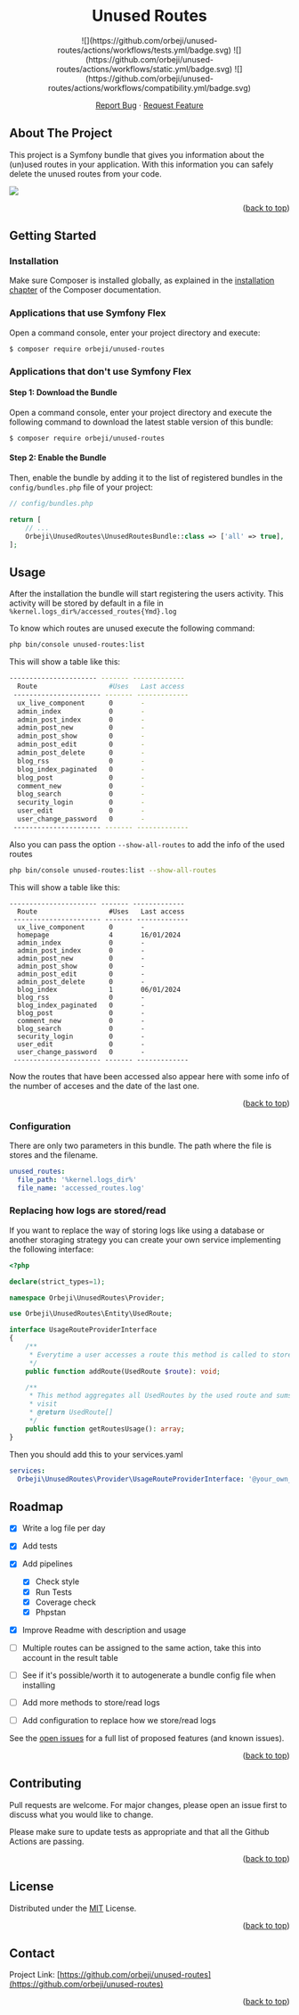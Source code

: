 <a name="readme-top"></a>


<!-- PROJECT LOGO -->
<br />
<div align="center">
<h1 align="center">Unused Routes</h1>
![](https://github.com/orbeji/unused-routes/actions/workflows/tests.yml/badge.svg)
![](https://github.com/orbeji/unused-routes/actions/workflows/static.yml/badge.svg)
![](https://github.com/orbeji/unused-routes/actions/workflows/compatibility.yml/badge.svg)
  <p align="center">
    <a href="https://github.com/orbeji/unused-routes/issues">Report Bug</a>
    ·
    <a href="https://github.com/orbeji/unused-routes/issues">Request Feature</a>
  </p>
</div>




<!-- ABOUT THE PROJECT -->
## About The Project

This project is a Symfony bundle that gives you information about the (un)used routes in your application.
With this information you can safely delete the unused routes from your code.

![](docs/screenshots/list.png)


<p align="right">(<a href="#readme-top">back to top</a>)</p>


<!-- GETTING STARTED -->
## Getting Started

### Installation

Make sure Composer is installed globally, as explained in the
[installation chapter](https://getcomposer.org/doc/00-intro.md)
of the Composer documentation.

### Applications that use Symfony Flex

Open a command console, enter your project directory and execute:

```console
$ composer require orbeji/unused-routes
```

### Applications that don't use Symfony Flex

#### Step 1: Download the Bundle

Open a command console, enter your project directory and execute the
following command to download the latest stable version of this bundle:

```console
$ composer require orbeji/unused-routes
```

#### Step 2: Enable the Bundle

Then, enable the bundle by adding it to the list of registered bundles
in the `config/bundles.php` file of your project:

```php
// config/bundles.php

return [
    // ...
    Orbeji\UnusedRoutes\UnusedRoutesBundle::class => ['all' => true],
];
```


<!-- USAGE EXAMPLES -->
## Usage

After the installation the bundle will start registering the users activity.
This activity will be stored by default in a file in `%kernel.logs_dir%/accessed_routes{Ymd}.log`

To know which routes are unused execute the following command:
```bash
php bin/console unused-routes:list
```
This will show a table like this:
```bash
---------------------- ------- ------------- 
  Route                  #Uses   Last access  
 ---------------------- ------- ------------- 
  ux_live_component      0       -            
  admin_index            0       -            
  admin_post_index       0       -            
  admin_post_new         0       -            
  admin_post_show        0       -            
  admin_post_edit        0       -            
  admin_post_delete      0       -            
  blog_rss               0       -            
  blog_index_paginated   0       -            
  blog_post              0       -            
  comment_new            0       -            
  blog_search            0       -            
  security_login         0       -            
  user_edit              0       -            
  user_change_password   0       -            
 ---------------------- ------- -------------
 ```

Also you can pass the option `--show-all-routes` to add the info of the used routes
```bash
php bin/console unused-routes:list --show-all-routes
```
This will show a table like this:
```
---------------------- ------- ------------- 
  Route                  #Uses   Last access  
 ---------------------- ------- ------------- 
  ux_live_component      0       -            
  homepage               4       16/01/2024   
  admin_index            0       -            
  admin_post_index       0       -            
  admin_post_new         0       -            
  admin_post_show        0       -            
  admin_post_edit        0       -            
  admin_post_delete      0       -            
  blog_index             1       06/01/2024   
  blog_rss               0       -            
  blog_index_paginated   0       -            
  blog_post              0       -            
  comment_new            0       -            
  blog_search            0       -            
  security_login         0       -            
  user_edit              0       -            
  user_change_password   0       -            
 ---------------------- ------- -------------
 ```
Now the routes that have been accessed also appear here with some info of the number of acceses and the date of the last one.

<p align="right">(<a href="#readme-top">back to top</a>)</p>

### Configuration
There are only two parameters in this bundle. The path where the file is stores and the filename.
```yaml
unused_routes:
  file_path: '%kernel.logs_dir%'
  file_name: 'accessed_routes.log'
```
### Replacing how logs are stored/read 
If you want to replace the way of storing logs like using a database or another storaging strategy you can create your own service implementing the following interface:
```php
<?php

declare(strict_types=1);

namespace Orbeji\UnusedRoutes\Provider;

use Orbeji\UnusedRoutes\Entity\UsedRoute;

interface UsageRouteProviderInterface
{
    /**
     * Everytime a user accesses a route this method is called to store this usage
     */
    public function addRoute(UsedRoute $route): void;

    /**
     * This method aggregates all UsedRoutes by the used route and sums all visits, leaving the timestamp of the last
     * visit
     * @return UsedRoute[]
     */
    public function getRoutesUsage(): array;
}
```
Then you should add this to your services.yaml

```yaml
services:
  Orbeji\UnusedRoutes\Provider\UsageRouteProviderInterface: '@your_own_service'
```

<!-- ROADMAP -->
## Roadmap

- [x] Write a log file per day
- [x] Add tests
- [x] Add pipelines
  - [x] Check style
  - [x] Run Tests
  - [x] Coverage check
  - [x] Phpstan
- [x] Improve Readme with description and usage
- [ ] Multiple routes can be assigned to the same action, take this into account in the result table
- [ ] See if it's possible/worth it to autogenerate a bundle config file when installing
- [ ] Add more methods to store/read logs
- [ ] Add configuration to replace how we store/read logs


See the [open issues](https://github.com/orbeji/unused-routes/issues) for a full list of proposed features (and known issues).

<p align="right">(<a href="#readme-top">back to top</a>)</p>



<!-- CONTRIBUTING -->
## Contributing

Pull requests are welcome. For major changes, please open an issue first
to discuss what you would like to change.

Please make sure to update tests as appropriate and that all the Github Actions are passing.

<p align="right">(<a href="#readme-top">back to top</a>)</p>



<!-- LICENSE -->
## License

Distributed under the [MIT](https://choosealicense.com/licenses/mit/) License. 

<p align="right">(<a href="#readme-top">back to top</a>)</p>



<!-- CONTACT -->
## Contact

Project Link: [https://github.com/orbeji/unused-routes](https://github.com/orbeji/unused-routes)

<p align="right">(<a href="#readme-top">back to top</a>)</p>

